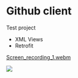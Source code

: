 # Github client

Test project
* XML Views
* Retrofit

[Screen_recording_1.webm](https://github.com/alexey-chaichuk/GithubClient/assets/2563812/09f40492-9bfd-46c5-98ee-9784dee8648d)

![](https://view-counter.tobyhagan.com/?user={alexey-chaichuk}&base=3c3c3c&accent=black&text=orange&flat=true)

